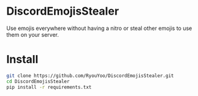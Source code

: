 # DiscordEmojisStealer
Use emojis everywhere without having a nitro or steal other emojis to use them on your server.

# Install
```bash
git clone https://github.com/RyouYoo/DiscordEmojisStealer.git
cd DiscordEmojisStealer
pip install -r requirements.txt
```

